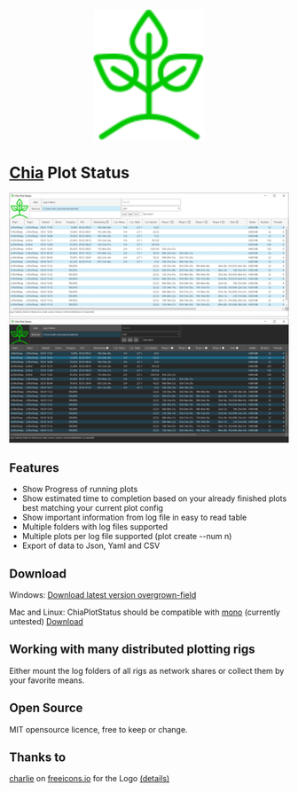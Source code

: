 <p align="center">
  <img width="200" alt="Chia Plot Status Log" src="./Icon%20-%20Color%20changed.svg">
</p>

# [Chia](https://www.chia.net/) Plot Status

![Screenshot](./Screenshot.jpg)
![Screenshot](./Screenshot-Dark.jpg)

## Features

 - Show Progress of running plots
 - Show estimated time to completion based on your already finished plots best matching your current plot config
 - Show important information from log file in easy to read table
 - Multiple folders with log files supported
 - Multiple plots per log file supported (plot create --num n)
 - Export of data to Json, Yaml and CSV

## Download

Windows: [Download latest version overgrown-field](./Setup.exe)

Mac and Linux: ChiaPlotStatus should be compatible with [mono](https://www.mono-project.com/) (currently untested) [Download](./ChiaPlotStatus.zip)

## Working with many distributed plotting rigs

Either mount the log folders of all rigs as network shares or collect them by your favorite means.

## Open Source

MIT opensource licence, free to keep or change.

## Thanks to

[charlie](https://freeicons.io/profile/740) on [freeicons.io](https://freeicons.io) for the Logo [(details)](https://github.com/grayfallstown/Chia-Plot-Status/blob/main/Icon%20-%20Readme.txt)
